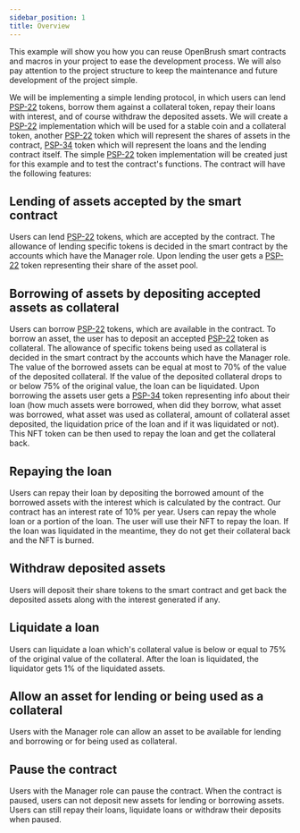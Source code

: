 ```yaml
---
sidebar_position: 1
title: Overview
---
```


This example will show you how you can reuse OpenBrush smart contracts and macros in your project to ease the development process. We will also pay attention to the project structure to keep the maintenance and future development of the project simple.

We will be implementing a simple lending protocol, in which users can lend [PSP-22](/smart-contracts/PSP22/psp22) tokens, borrow them against a collateral token, repay their loans with interest, and of course withdraw the deposited assets. We will create a [PSP-22](/smart-contracts/PSP22/psp22) implementation which will be used for a stable coin and a collateral token, another [PSP-22](/smart-contracts/PSP22/psp22) token which will represent the shares of assets in the contract, [PSP-34](/smart-contracts/PSP34/psp34) token which will represent the loans and the lending contract itself. The simple [PSP-22](/smart-contracts/PSP22/psp22) token implementation will be created just for this example and to test the contract's functions. The contract will have the following features:

## Lending of assets accepted by the smart contract

Users can lend [PSP-22](/smart-contracts/PSP22/psp22) tokens, which are accepted by the contract. The allowance of lending specific tokens is decided in the smart contract by the accounts which have the Manager role. Upon lending the user gets a [PSP-22](/smart-contracts/PSP22/psp22) token representing their share of the asset pool.

## Borrowing of assets by depositing accepted assets as collateral

Users can borrow [PSP-22](/smart-contracts/PSP22/psp22) tokens, which are available in the contract. To borrow an asset, the user has to deposit an accepted [PSP-22](/smart-contracts/PSP22/psp22) token as collateral. The allowance of specific tokens being used as collateral is decided in the smart contract by the accounts which have the Manager role. The value of the borrowed assets can be equal at most to 70% of the value of the deposited collateral. If the value of the deposited collateral drops to or below 75% of the original value, the loan can be liquidated. Upon borrowing the assets user gets a [PSP-34](/smart-contracts/PSP34/psp34) token representing info about their loan (how much assets were borrowed, when did they borrow, what asset was borrowed, what asset was used as collateral, amount of collateral asset deposited, the liquidation price of the loan and if it was liquidated or not). This NFT token can be then used to repay the loan and get the collateral back.

## Repaying the loan

Users can repay their loan by depositing the borrowed amount of the borrowed assets with the interest which is calculated by the contract. Our contract has an interest rate of 10% per year. Users can repay the whole loan or a portion of the loan. The user will use their NFT to repay the loan. If the loan was liquidated in the meantime, they do not get their collateral back and the NFT is burned.

## Withdraw deposited assets

Users will deposit their share tokens to the smart contract and get back the deposited assets along with the interest generated if any.

## Liquidate a loan

Users can liquidate a loan which's collateral value is below or equal to 75% of the original value of the collateral. After the loan is liquidated, the liquidator gets 1% of the liquidated assets. 

## Allow an asset for lending or being used as a collateral

Users with the Manager role can allow an asset to be available for lending and borrowing or for being used as collateral.

## Pause the contract

Users with the Manager role can pause the contract. When the contract is paused, users can not deposit new assets for lending or borrowing assets. Users can still repay their loans, liquidate loans or withdraw their deposits when paused.